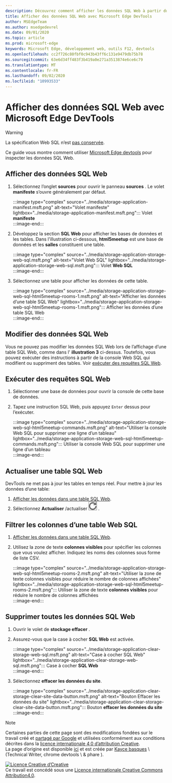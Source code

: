 ```yaml
---
description: Découvrez comment afficher les données SQL Web à partir du panneau application de Microsoft Edge DevTools.
title: Afficher des données SQL Web avec Microsoft Edge DevTools
author: MSEdgeTeam
ms.author: msedgedevrel
ms.date: 09/01/2020
ms.topic: article
ms.prod: microsoft-edge
keywords: Microsoft Edge, développement web, outils F12, devtools
ms.openlocfilehash: cc2f726c80fbf0c943b43ff6c131e9479db75b78
ms.sourcegitcommit: 63e6d34ff483f3b419a0e271a3513874e6ce6c79
ms.translationtype: MT
ms.contentlocale: fr-FR
ms.lasthandoff: 09/02/2020
ms.locfileid: "10993533"
---
```

<!-- Copyright Kayce Basques 

   Licensed under the Apache License, Version 2.0 (the "License");
   you may not use this file except in compliance with the License.
   You may obtain a copy of the License at

       https://www.apache.org/licenses/LICENSE-2.0

   Unless required by applicable law or agreed to in writing, software
   distributed under the License is distributed on an "AS IS" BASIS,
   WITHOUT WARRANTIES OR CONDITIONS OF ANY KIND, either express or implied.
   See the License for the specific language governing permissions and
   limitations under the License.  -->





# Afficher des données SQL Web avec Microsoft Edge DevTools   



> [!WARNING]
> La spécification Web SQL n’est [pas conservée][W3CWebSQLStatus].  

Ce guide vous montre comment utiliser [Microsoft Edge devtools][MicrosoftEdgeDevTools] pour inspecter les données SQL Web.  

## Afficher des données SQL Web   

1.  Sélectionnez l’onglet **sources** pour ouvrir le panneau **sources** .  Le volet **manifeste** s’ouvre généralement par défaut.  
    
    :::image type="complex" source="../media/storage-application-manifest.msft.png" alt-text="Volet manifeste" lightbox="../media/storage-application-manifest.msft.png":::
       Volet **manifeste**  
    :::image-end:::  
    
1.  Développez la section **SQL Web** pour afficher les bases de données et les tables.  Dans l’illustration ci-dessous, **html5meetup** est une base de données et les **salles** constituent une table.  
    
    :::image type="complex" source="../media/storage-application-storage-web-sql.msft.png" alt-text="Volet Web SQL" lightbox="../media/storage-application-storage-web-sql.msft.png":::
       Volet **Web SQL**  
    :::image-end:::  
    
1.  Sélectionnez une table pour afficher les données de cette table.  
    
    :::image type="complex" source="../media/storage-application-storage-web-sql-html5meetup-rooms-1.msft.png" alt-text="Afficher les données d’une table SQL Web" lightbox="../media/storage-application-storage-web-sql-html5meetup-rooms-1.msft.png":::
       Afficher les données d’une table SQL Web  
    :::image-end:::  
    
## Modifier des données SQL Web   

Vous ne pouvez pas modifier les données SQL Web lors de l’affichage d’une table SQL Web, comme dans l' **illustration 3** ci-dessus.  Toutefois, vous pouvez exécuter des instructions à partir de la console Web SQL qui modifient ou suppriment des tables.  Voir [exécuter des requêtes SQL Web](#run-web-sql-queries).  

## Exécuter des requêtes SQL Web   

1.  Sélectionner une base de données pour ouvrir la console de cette base de données.  
1.  Tapez une instruction SQL Web, puis appuyez `Enter` dessus pour l’exécuter.  
    
    :::image type="complex" source="../media/storage-application-storage-web-sql-html5meetup-commands.msft.png" alt-text="Utiliser la console Web SQL pour supprimer une ligne d’un tableau" lightbox="../media/storage-application-storage-web-sql-html5meetup-commands.msft.png":::
       Utiliser la console Web SQL pour supprimer une ligne d’un tableau  
    :::image-end:::  
    
## Actualiser une table SQL Web   

DevTools ne met pas à jour les tables en temps réel.  Pour mettre à jour les données d’une table:  

1.  [Afficher les données dans une table SQL Web](#view-web-sql-data).  
1.  Sélectionnez **Actualiser** /actualiser ![ ][ImageRefreshIcon] .  
    
## Filtrer les colonnes d’une table Web SQL   

1.  [Afficher les données dans une table SQL Web](#view-web-sql-data).  
1.  Utilisez la zone de texte **colonnes visibles** pour spécifier les colonnes que vous voulez afficher.  Indiquez les noms des colonnes sous forme de liste CSV.  
    
    :::image type="complex" source="../media/storage-application-storage-web-sql-html5meetup-rooms-2.msft.png" alt-text="Utiliser la zone de texte colonnes visibles pour réduire le nombre de colonnes affichées" lightbox="../media/storage-application-storage-web-sql-html5meetup-rooms-2.msft.png":::
       Utiliser la zone de texte **colonnes visibles** pour réduire le nombre de colonnes affichées  
    :::image-end:::  
    
## Supprimer toutes les données SQL Web   

1.  Ouvrir le volet de **stockage effacer** .  
1.  Assurez-vous que la case à cocher **SQL Web** est activée.  
    
    :::image type="complex" source="../media/storage-application-clear-storage-web-sql.msft.png" alt-text="Case à cocher SQL Web" lightbox="../media/storage-application-clear-storage-web-sql.msft.png":::
       Case à cocher **SQL Web**  
    :::image-end:::  
    
1.  Sélectionnez **effacer les données du site**.  
    
    :::image type="complex" source="../media/storage-application-clear-storage-clear-site-data-button.msft.png" alt-text="Bouton Effacer les données du site" lightbox="../media/storage-application-clear-storage-clear-site-data-button.msft.png":::
       Bouton **effacer les données du site**  
    :::image-end:::  
    
<!--  
 


-->  

<!-- image links -->  

[ImageRefreshIcon]: ../media/refresh-icon.msft.png  

<!-- links -->  

[MicrosoftEdgeDevTools]: ../../devtools-guide-chromium.md "Outils de développement Microsoft Edge (chrome) | Documents Microsoft"  

[W3CWebSQLStatus]: https://w3.org/TR/webdatabase/#status-of-this-document "Base de données SQL Web | W3C"  

> [!NOTE]
> Certaines parties de cette page sont des modifications fondées sur le travail créé et [partagé par Google][GoogleSitePolicies] et utilisées conformément aux conditions décrites dans la [licence internationale 4,0 d’attribution Creative][CCA4IL].  
> La page d’origine est disponible [ici](https://developers.google.com/web/tools/chrome-devtools/storage/websql) et est créée par [Kayce basques][KayceBasques] \ (Technical Writer, chrome devtools \ & phare \).  

[![Licence Creative d’Creative][CCby4Image]][CCA4IL]  
Ce travail est concédé sous une [Licence internationale Creative Commons Attribution4.0][CCA4IL].  

[CCA4IL]: https://creativecommons.org/licenses/by/4.0  
[CCby4Image]: https://i.creativecommons.org/l/by/4.0/88x31.png  
[GoogleSitePolicies]: https://developers.google.com/terms/site-policies  
[KayceBasques]: https://developers.google.com/web/resources/contributors/kaycebasques  
